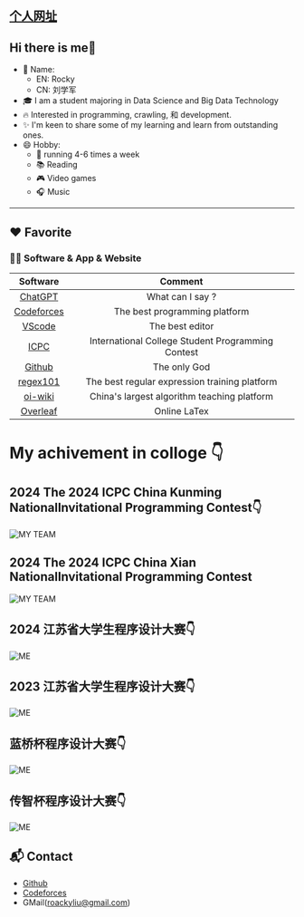 
## [个人网址](https://rocky-lxj.github.io/)
## Hi there is me👋
- 🌈 Name:
   -  EN: Rocky
   -  CN: 刘学军
- 🎓 I am a student majoring in Data Science and Big Data Technology
- 🔥 Interested in programming, crawling, 和 development.
- ✨ I'm keen to share some of my learning and learn from outstanding ones.
- 😄 Hobby:
  - 💪 running 4-6 times a week
  - 📚 Reading 
  - 🎮 Video games
  - 🎧 Music 

---
## ❤️ Favorite

### 🧑‍💻 Software & App & Website

|                  Software                   |                  Comment                   |
| :-----------------------------------------: | :----------------------------------------: |
|       [ChatGPT](https://openai.com/)        |              What can I say ?              |
|      [Codeforces](https://codeforces.com/)       |     The best programming platform     |
|  [VScode](https://code.visualstudio.com/)   |              The best editor               |
|      [ICPC](https://icpc.global/)       |    International College Student Programming Contest    |
|      [Github](https://obsidian.md/)       |          The only God          |
|      [regex101](https://regex101.com/)      |     The best regular expression training platform     |
|    [oi-wiki](https://oi-wiki.org/contest/resources/)    |        China's largest algorithm teaching platform         |
|    [Overleaf](https://www.overleaf.com/)    |                Online LaTex                |

# My achivement in colloge 👇

## 2024 The 2024 ICPC China Kunming NationalInvitational Programming Contest👇
![MY TEAM](https://github.com/rocky-lxj/rocky-lxj.github.io/raw/main/src/img/about/km-team.png)

## 2024 The 2024 ICPC China Xian NationalInvitational Programming Contest
![MY TEAM](https://github.com/rocky-lxj/rocky-lxj.github.io/raw/main/src/img/about/xa-team.png)

## 2024 江苏省大学生程序设计大赛👇
![ME](https://github.com/rocky-lxj/rocky-lxj.github.io/raw/main/src/img/about/2024jscpc.png)

## 2023 江苏省大学生程序设计大赛👇
![ME](https://github.com/rocky-lxj/rocky-lxj.github.io/raw/main/src/img/about/2023jscpc.png)

## 蓝桥杯程序设计大赛👇
![ME](https://github.com/rocky-lxj/rocky-lxj.github.io/raw/main/src/img/about/15lqb.jpg)

## 传智杯程序设计大赛👇
![ME](https://github.com/rocky-lxj/rocky-lxj.github.io/raw/main/src/img/about/czb.jpg)

## 📬 Contact
- [Github](https://github.com/rocky-lxj)
- [Codeforces](https://codeforces.com/profile/roaky)
- GMail(roackyliu@gmail.com)

